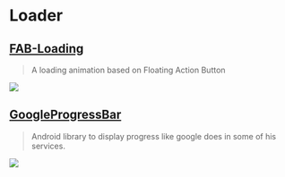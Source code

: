 Loader
==

[FAB-Loading](https://github.com/SaeedMasoumi/FAB-Loading)
--
> A loading animation based on Floating Action Button

![](https://raw.githubusercontent.com/smasoumi/FAB-Loading/master/images/marvel_loader.gif)

[GoogleProgressBar](https://github.com/jpardogo/GoogleProgressBar)
--
> Android library to display progress like google does in some of his services.

![](https://raw.githubusercontent.com/jpardogo/GoogleProgressBar/master/art/GoogleProgressBar.gif)
